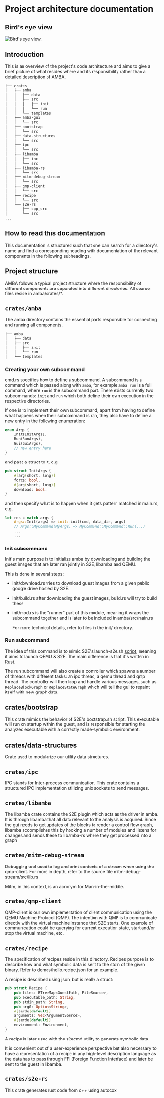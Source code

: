 # Project architecture documentation

## Bird's eye view

![Bird's eye view.](https://cdn.discordapp.com/attachments/803687143871742004/1091376154704879696/image.png)

## Introduction

This is an overview of the project's code architecture and aims to give a brief
picture of what resides where and its responsibility rather than a detailed
description of AMBA. 


```md
├── crates
│   ├── amba
│   │   ├── data
│   │   ├── src
│   │   │   ├── init
│   │   │   └── run
│   │   └── templates
│   ├── amba-gui
│   │   └── src
│   ├── bootstrap
│   │   └── src
│   ├── data-structures
│   │   └── src
│   ├── ipc
│   │   └── src
│   ├── libamba
│   │   ├── inc
│   │   └── src
│   ├── libamba-rs
│   │   └── src
│   ├── mitm-debug-stream
│   │   └── src
│   ├── qmp-client
│   │   └── src
│   ├── recipe
│   │   └── src
│   └── s2e-rs
│       ├── cpp_src
│       └── src
... 
```

## How to read this documentation

This documentation is structured such that one can search for a directory's name
and find a corresponding heading with documentation of the relevant components
in the following subheadings. 

## Project structure
AMBA follows a typical project structure where the responsibility of different
components are separated into different directories. All source files reside in
amba/crates/*. 

## `crates/amba`
The amba directory contains the essential parts responsible for connecting and
running all components.

```md
├── amba
│   ├── data
│   ├── src
│   │   ├── init
│   │   └── run
│   └── templates
```

### Creating your own subcommand

cmd.rs specifies how to define a subcommand. A subcommand is a command which is
passed along with `amba`, for example `amba run` is a full command, where `run`
is the subcommand part. There exists currently two subcommands: `init` and `run`
which both define their own execution in the respective directories. 

If one is to implement their own subcommand, apart from having to define what
happens when their subcommand is ran, they also have to define a new entry in
the following enumeration: 

```rust
enum Args {
    Init(InitArgs),
    Run(RunArgs),
    Gui(GuiArgs),
    // new entry here
} 
```

and pass a struct to it, e.g

```rust
pub struct InitArgs {
    #[arg(short, long)]
    force: bool,
    #[arg(short, long)]
    download: bool,
}
```

and then specify what is to happen when it gets pattern matched in main.rs, e.g.

```rust
let res = match args {
    Args::Init(args) => init::init(cmd, data_dir, args)
    // Args::MyCommand(MyArgs) => MyCommand::MyCommand::Run(...)
    ...
    ...
```

### Init subcommand
Init's main purpose is to initialize amba by downloading and building the guest
images that are later ran jointly in S2E, libamba and QEMU.

This is done in several steps:

- init/download.rs tries to download guest images from a given public google drive
    hosted by S2E.
- init/build.rs  after downloading the guest images, build.rs will try to build
    these 
- init/mod.rs is the "runner" part of this module, meaning it wraps the
    subcommand together and is later to be included in amba/src/main.rs

    For more technical details, refer to files in the init/ directory.

### Run subcommand

The idea of this command is to mimic S2E's launch-s2e.sh [script](https://github.com/S2E/s2e-env/blob/master/s2e_env/templates/launch-s2e.sh), meaning it aims to launch QEMU & S2E. The main
difference is that it's written in Rust.

The run subcommand will also create a controller which spawns a number of threads with different tasks:
an ipc thread, a qemu thread and qmp thread. The controller will then loop and
handle various messages, such as `ReplaceBlockGraph` or `ReplaceStateGraph`
which will tell the gui to repaint itself with new graph data.

## crates/bootstrap
This crate mimics the behavior of S2E's bootstrap.sh script. 
This executable will run on startup within the guest, and is responsible
for starting the analyzed executable with a correctly made-symbolic
environment. 

## crates/data-structures
Crate used to modularize our utility data structures. 

## `crates/ipc`
IPC stands for Inter-process communication. This crate contains a structured IPC
implementation utilizing unix sockets to send messages.

## `crates/libamba`
The libamba crate contains the S2E plugin which acts as the driver in amba.
It is through libamba that all data relevant to the analysis is acquired.
Since the gui needs to get updates of the blocks to render a control flow graph,
libamba accomplishes this by hooking a number of modules and listens for changes and sends these to libamba-rs 
where they get processed into a graph

## `crates/mitm-debug-stream`
Debugging tool used to log and print contents of a stream when using the
qmp-client. For more in depth, refer to the source file
mitm-debug-stream/src/lib.rs

Mitm, in this context, is an acronym for Man-in-the-middle.

## `crates/qmp-client`

QMP-client is our own implementation of client communication using the QEMU
Machine Protocol (QMP). The intention with QMP is to communicate directly with
the virtual machine instance that S2E starts. One example of communication could
be querying for current execution state, start and/or stop the virtual machine,
etc. 

## `crates/recipe`
The specification of recipes reside in this directory. 
Recipes purpose is to describe how and what symbolic data is sent to the stdin of the given
binary. Refer to demos/hello.recipe.json for an example. 

A recipe is described using json, but is really a struct:

```rust
pub struct Recipe {
    pub files: BTreeMap<GuestPath, FileSource>,
    pub executable_path: String,
    pub stdin_path: String,
    pub arg0: Option<String>,
    #[serde(default)]
    arguments: Vec<ArgumentSource>,
    #[serde(default)]
    environment: Environment,
}

```

A recipe is later used with the s2ecmd utility to generate symbolic data.

It is convenient out of a user-experience perspective but also necessary to
have a representation of a recipe in any high-level description language as the
data has to pass through FFI (Foreign Function Interface) and later be sent to
the guest in libamba. 

## `crates/s2e-rs`
This crate generates rust code from c++ using autocxx. 
